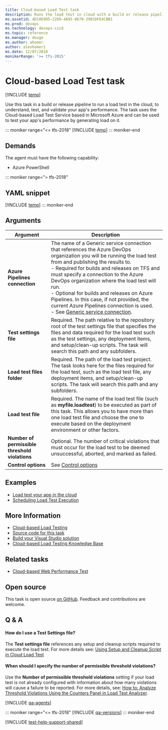 ```yaml
---
title: Cloud-based Load Test task
description: Runs the load test in cloud with a build or release pipeline with Azure Pipelines to integrate cloud-based load tests into your build and release pipelines
ms.assetid: 4D10E9D5-2269-4A95-8670-2901DFE4CBB1
ms.prod: devops
ms.technology: devops-cicd
ms.topic: reference
ms.manager: douge
ms.author: ahomer
author: alexhomer1
ms.date: 12/07/2018
monikerRange: '>= tfs-2015'
---
```


# Cloud-based Load Test task

[!INCLUDE [temp](../../_shared/version-tfs-2015-rtm.md)]

Use this task in a build or release pipeline to run a load test in the cloud, to understand, test, and validate your app's performance. 
The task uses the Cloud-based Load Test Service based in
Microsoft Azure and can be used to test your app's 
performance by generating load on it.

::: moniker range="<= tfs-2018"
[!INCLUDE [temp](../../_shared/concept-rename-note.md)]
::: moniker-end

## Demands

The agent must have the following capability:

* Azure PowerShell

::: moniker range="> tfs-2018"
## YAML snippet
[!INCLUDE [temp](../_shared/yaml/RunLoadTestV1.md)]
::: moniker-end

## Arguments

| Argument | Description |
| -------- | ----------- |
| **Azure Pipelines connection** | The name of a Generic service connection that references the Azure DevOps organization you will be running the load test from and publishing the results to.<br />- Required for builds and releases on TFS and must specify a connection to the Azure DevOps organization where the load test will run.<br />- Optional for builds and releases on Azure Pipelines. In this case, if not provided, the current Azure Pipelines connection is used.<br />- See [Generic service connection](../../library/service-endpoints.md). |
| **Test settings file** | Required. The path relative to the repository root of the test settings file that specifies the files and data required for the load test such as the test settings, any deployment items, and setup/clean-up scripts. The task will search this path and any subfolders. |
| **Load test files folder** | Required. The path of the load test project. The task looks here for the files required for the load test, such as the load test file, any deployment items, and setup/clean-up scripts. The task will search this path and any subfolders. |
| **Load test file** | Required. The name of the load test file (such as **myfile.loadtest**) to be executed as part of this task. This allows you to have more than one load test file and choose the one to execute based on the deployment environment or other factors. |
| **Number of permissible threshold violations** | Optional. The number of critical violations that must occur for the load test to be deemed unsuccessful, aborted, and marked as failed. |
| **Control options** | See [Control options](../../process/tasks.md#controloptions) |

## Examples

* [Load test your app in the cloud](../../../test/load-test/index.md)
* [Scheduling Load Test Execution](http://blogs.msdn.com/b/visualstudioalm/archive/2015/11/23/scheduling-load-test-execution.aspx)

## More Information

* [Cloud-based Load Testing](https://visualstudio.microsoft.com/features/vso-cloud-load-testing-vs)
* [Source code for this task](https://github.com/Microsoft/vso-agent-tasks/blob/master/Tasks/RunLoadTestV1)
* [Build your Visual Studio solution](../../apps/windows/dot-net.md)
* [Cloud-based Load Testing Knowledge Base](https://blogs.msdn.microsoft.com/devops/?s=clt)  

## Related tasks

* [Cloud-based Web Performance Test](cloud-based-web-performance-test.md)  
 
## Open source

This task is open source [on GitHub](https://github.com/Microsoft/azure-pipelines-tasks). Feedback and contributions are welcome.

## Q & A
<!-- BEGINSECTION class="md-qanda" -->

#### How do I use a Test Settings file?

The **Test settings file** references any setup and cleanup 
scripts required to execute the load test. For more details see:
[Using Setup and Cleanup Script in Cloud Load Test](https://blogs.msdn.microsoft.com/visualstudioalm/2015/01/12/using-setup-and-cleanup-script-in-cloud-load-test/)

#### When should I specify the number of permissible threshold violations?

Use the **Number of permissible threshold violations**
setting if your load test is not already configured 
with information about how many violations will cause
a failure to be reported. For more details, see: 
[How to: Analyze Threshold Violations Using the Counters Panel in Load Test Analyzer](https://msdn.microsoft.com/library/ff426917.aspx).

[!INCLUDE [qa-agents](../../_shared/qa-agents.md)]

::: moniker range="<= tfs-2018"
[!INCLUDE [qa-versions](../../_shared/qa-versions.md)]
::: moniker-end

<!-- ENDSECTION -->

[!INCLUDE [test-help-support-shared](../../_shared/test-help-support-shared.md)]
